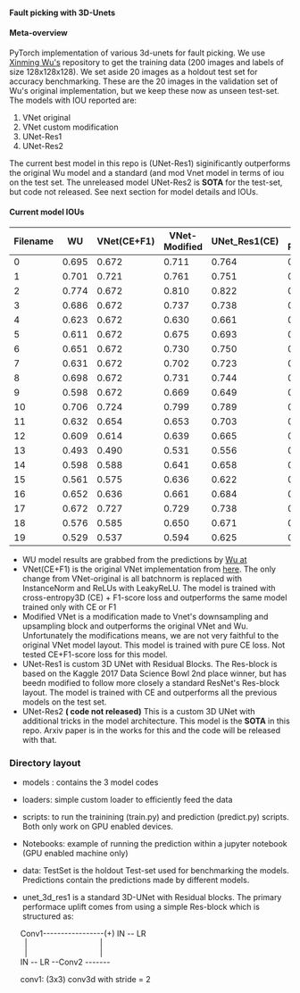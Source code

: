 #### Fault picking with 3D-Unets

#### Meta-overview
PyTorch implementation of various 3d-unets for fault picking. We use [Xinming Wu's](https://github.com/xinwucwp/faultSeg) repository to get the training data (200 images and labels of size 128x128x128). We set aside 20 images as a holdout test set for accuracy benchmarking. These are the 20 images in the validation set of Wu's original implementation, but we keep these now as unseen test-set. The models with  IOU reported are:
1. VNet original
2. VNet custom modification
3. UNet-Res1
4. UNet-Res2  

The current best model in this repo is (UNet-Res1) siginificantly outperforms the original Wu model and a standard (and mod Vnet model in terms of iou on the test set. The unreleased model UNet-Res2 is **SOTA** for the test-set, but code not released. See next section for model details and IOUs.

#### Current model IOUs

| Filename | WU | VNet(CE+F1) | VNet-Modified | UNet_Res1(CE) | Unet-Res2(**SOTA**) |
| -- | -- | -- | -- | -- | -- |
| 0 | 0.695 | 0.672 | 0.711 | 0.764 | 0.801 |
| 1 | 0.701 | 0.721 | 0.761 | 0.751 | 0.809 |
| 2 | 0.774 | 0.672 | 0.810 | 0.822 | 0.864 |  
| 3 | 0.686 | 0.672 | 0.737 | 0.738 | 0.787 |
| 4 | 0.623 | 0.672 | 0.630 | 0.661 | 0.686 |
| 5 | 0.611 | 0.672 | 0.675 | 0.693 | 0.714 | 
| 6 | 0.651 | 0.672 | 0.730 | 0.750 | 0.789 | 
| 7 | 0.631 | 0.672 | 0.702 | 0.723 | 0.750 | 
| 8 | 0.698 | 0.672 | 0.731 | 0.744 | 0.761 | 
| 9 | 0.598 | 0.672 | 0.669 | 0.649 | 0.691 | 
| 10 | 0.706 | 0.724 | 0.799 | 0.789 | 0.834 | 
| 11 | 0.632 | 0.654 | 0.653 | 0.703 | 0.709 | 
| 12 | 0.609 | 0.614 | 0.639 | 0.665 | 0.708 |
| 13 | 0.493 | 0.490 | 0.531 | 0.556 | 0.580 |
| 14 | 0.598 | 0.588 | 0.641 | 0.658 | 0.695 | 
| 15 | 0.561 | 0.575 | 0.636 | 0.622 | 0.688 |
| 16 | 0.652 | 0.636 | 0.661 | 0.684 | 0.729 |
| 17 | 0.672 | 0.727 | 0.729 | 0.738 | 0.763 | 
| 18 | 0.576 | 0.585 | 0.650 | 0.671 | 0.684 | 
| 19 | 0.529 | 0.537 | 0.594 | 0.625 | 0.685 | 

* WU model results are grabbed from the predictions by [Wu at](https://github.com/xinwucwp/faultSeg/tree/master/data/validation/predict)
* VNet(CE+F1) is the original VNet implementation from [here](https://github.com/mattmacy/vnet.pytorch). The only change from VNet-original is all batchnorm is replaced with InstanceNorm and ReLUs with LeakyReLU. The model is trained with cross-entropy3D (CE) + F1-score loss and outperforms the same model trained only with CE or F1
* Modified VNet is a modification made to Vnet's downsampling and upsampling block and outperforms the original VNet and Wu. Unfortunately the modifications means, we are not very faithful to the original VNet model layout. This model is trained with pure CE loss. Not tested CE+F1-score loss for this model.
* UNet-Res1 is custom 3D UNet with Residual Blocks. The Res-block  is based on the Kaggle 2017 Data Science Bowl 2nd place winner, but has beedn modified to follow more closely a standard ResNet's Res-block layout. The model is trained with CE and outperforms all the previous models on the test set.
* UNet-Res2 **( code not released)** This is a custom 3D UNet with additional tricks in the model architecture. This model is the **SOTA** in this repo. Arxiv paper is in the works for this and the code will be released with that. 

### Directory layout

* models : contains the 3 model codes
* loaders: simple custom loader to efficiently feed the data
* scripts: to run the trainining (train.py) and prediction (predict.py) scripts. Both only work on GPU enabled devices.
* Notebooks: example of running the prediction within a jupyter notebook (GPU enabled machine only)
* data: TestSet is the holdout Test-set used for benchmarking the models. Predictions contain the predictions made by different models. 


 
 
* unet_3d_res1 is a standard 3D-UNet with Residual blocks. The primary performace uplift comes from using a simple Res-block which is structured as:  


&nbsp;&nbsp;&nbsp;&nbsp; Conv1-----------------(+) IN -- LR  
&nbsp;&nbsp;&nbsp;&nbsp;&nbsp;&nbsp; |&nbsp;&nbsp;&nbsp;&nbsp;&nbsp;&nbsp;&nbsp;&nbsp;&nbsp;&nbsp;&nbsp;&nbsp;&nbsp;&nbsp;&nbsp;&nbsp;&nbsp;&nbsp;&nbsp;&nbsp;&nbsp;&nbsp;&nbsp;&nbsp;&nbsp;&nbsp;&nbsp;&nbsp;&nbsp;&nbsp;&nbsp;&nbsp;&nbsp;|     
&nbsp;&nbsp;&nbsp;&nbsp;&nbsp;&nbsp; |&nbsp;&nbsp;&nbsp;&nbsp;&nbsp;&nbsp;&nbsp;&nbsp;&nbsp;&nbsp;&nbsp;&nbsp;&nbsp;&nbsp;&nbsp;&nbsp;&nbsp;&nbsp;&nbsp;&nbsp;&nbsp;&nbsp;&nbsp;&nbsp;&nbsp;&nbsp;&nbsp;&nbsp;&nbsp;&nbsp;&nbsp;&nbsp;&nbsp;|     
&nbsp;&nbsp;&nbsp;&nbsp; IN -- LR --Conv2 -------

&nbsp;&nbsp;&nbsp;&nbsp; conv1: (3x3) conv3d with stride = 2        
